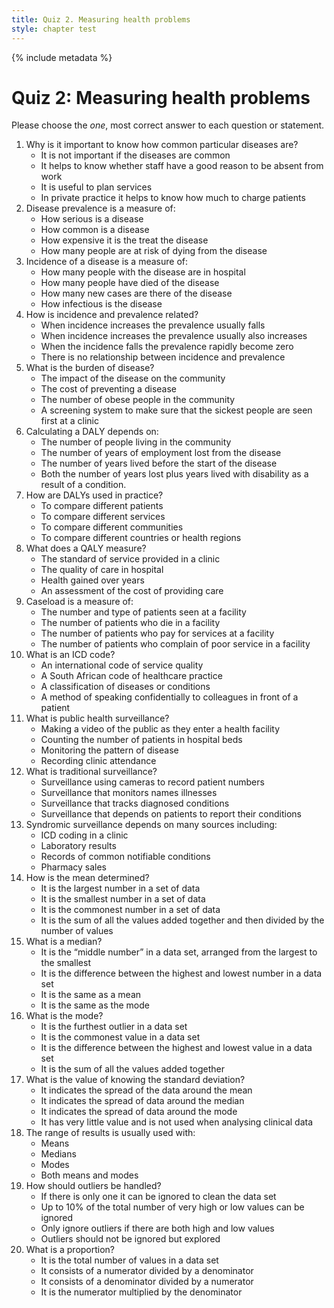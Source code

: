 ```yaml
---
title: Quiz 2. Measuring health problems
style: chapter test
---
```


{% include metadata %}

# Quiz 2: Measuring health problems

Please choose the *one*, most correct answer to each question or statement.

1.	Why is it important to know how common particular diseases are?
	- 	It is not important if the diseases are common
	-	 It helps to know whether staff have a good reason to be absent from work
	+ 	It is useful to plan services
	- 	In private practice it helps to know how much to charge patients
2.	Disease prevalence is a measure of:
	- 	How serious is a disease
	+	How common is a disease
	- 	How expensive it is the treat the disease
	- 	How many people are at risk of dying from the disease
3.	Incidence of a disease is a measure of:
	- 	How many people with the disease are in hospital
	- 	How many people have died of the disease
	+	How many new cases are there of the disease
	- 	How infectious is the disease
4.	How is incidence and prevalence related?
	- 	When incidence increases the prevalence usually falls
	+	When incidence increases the prevalence usually also increases
	- 	When the incidence falls the prevalence rapidly become zero
	- 	There is no relationship between incidence and prevalence
5.	What is the burden of disease?
	+	The impact of the disease on the community
	- 	The cost of preventing a disease
	- 	The number of obese people in the community
	- 	A screening system to make sure that the sickest people are seen first at a clinic
6.	Calculating a DALY depends on:
	- 	The number of people living in the community
	- 	The number of years of employment lost from the disease
	- 	The number of years lived before the start of the disease
	+	Both the number of years lost plus years lived with disability as a result of a condition.
7.	How are DALYs used in practice?
	- 	To compare different patients
	- 	To compare different services
	- 	To compare different communities
	+	To compare different countries or health regions
8.	What does a QALY measure?
	- 	The standard of service provided in a clinic
	- 	The quality of care in hospital
	+	Health gained over years
	- 	An assessment of the cost of providing care
9.	Caseload is a measure of:
	+	The number and type of patients seen at a facility
	- 	The number of patients who die in a facility
	- 	The number of patients who pay for services at a facility
	- 	The number of patients who complain of poor service in a facility
10.	What is an ICD code?
	- 	An international code of service quality
	- 	A South African code of healthcare practice
	+	A classification of diseases or conditions
	- 	A method of speaking confidentially to colleagues in front of a patient
11.	What is public health surveillance?
	- 	Making a video of the public as they enter a health facility
	- 	Counting the number of patients in hospital beds
	+	Monitoring the pattern of disease
	- 	Recording clinic attendance
12.	What is traditional surveillance?
	- 	Surveillance using cameras to record patient numbers
	- 	Surveillance that monitors names illnesses
	+	Surveillance that tracks diagnosed conditions
	- 	Surveillance that depends on patients to report their conditions
13.	Syndromic surveillance depends on many sources including:
	- 	ICD coding in a clinic
	- 	Laboratory results
	- 	Records of common notifiable conditions
	+	Pharmacy sales
14.	How is the mean determined?
	- 	It is the largest number in a set of data
	- 	It is the smallest number in a set of data
	- 	It is the commonest number in a set of data
	+	It is the sum of all the values added together and then divided by the number of values
15.	What is a median?
	+	It is the “middle number” in a data set, arranged from the largest to the smallest
	- 	It is the difference between the highest and lowest number in a data set
	- 	It is the same as a mean
	- 	It is the same as the mode
16.	What is the mode?
	- 	It is the furthest outlier in a data set
	+	It is the commonest value in a data set
	- 	It is the difference between the highest and lowest value in a data set
	- 	It is the sum of all the values added together
17.	What is the value of knowing the standard deviation?
	+	It indicates the spread of the data around the mean
	- 	It indicates the spread of data around the median
	- 	It indicates the spread of data around the mode
	- 	It has very little value and is not used when analysing clinical data
18.	The range of results is usually used with:
	- 	Means
	+	Medians
	- 	Modes
	- 	Both means and modes
19.	How should outliers be handled?
	- 	If there is only one it can be ignored to clean the data set
	- 	Up to 10% of the total number of very high or low values can be ignored
	- 	Only ignore outliers if there are both high and low values
	+	Outliers should not be ignored but explored
20.	What is a proportion?
	- 	It is the total number of values in a data set
	+	It consists of a numerator divided by a denominator
	- 	It consists of a denominator divided by a numerator
	-	It is the numerator multiplied by the denominator
